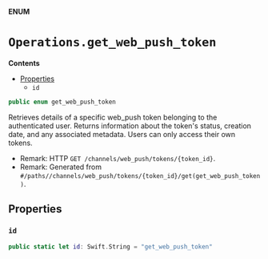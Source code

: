 **ENUM**

# `Operations.get_web_push_token`

**Contents**

- [Properties](#properties)
  - `id`

```swift
public enum get_web_push_token
```

Retrieves details of a specific web_push token belonging to the authenticated user. Returns information about the token's status, creation date, and any associated metadata. Users can only access their own tokens.

- Remark: HTTP `GET /channels/web_push/tokens/{token_id}`.
- Remark: Generated from `#/paths//channels/web_push/tokens/{token_id}/get(get_web_push_token)`.

## Properties
### `id`

```swift
public static let id: Swift.String = "get_web_push_token"
```
